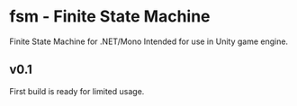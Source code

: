 # fsm - Finite State Machine
Finite State Machine for .NET/Mono
Intended for use in Unity game engine.

## v0.1
First build is ready for limited usage.
